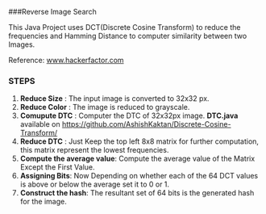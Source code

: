 ###Reverse Image Search

This Java Project uses DCT(Discrete Cosine Transform) to reduce the frequencies and Hamming Distance to computer similarity between two Images.

Reference: www.hackerfactor.com

### STEPS  

1. **Reduce Size** : The input image is converted to 32x32 px.
2. **Reduce Color** : The image is reduced to grayscale.
3. **Comupute DTC** : Computer the DTC of 32x32px image.  **DTC.java** available on https://github.com/AshishKaktan/Discrete-Cosine-Transform/
4. **Reduce DTC** : Just Keep the top left 8x8 matrix for further computation, this matrix represent the lowest frequencies.
5. **Compute the average value**: Compute the average value of the Matrix Except the First Value.
6. **Assigning Bits**: Now Depending on whether each of the 64 DCT values is above or below the average set it to 0 or 1.
7. **Construct the hash**: The resultant set of 64 bits is the generated hash for the image.

